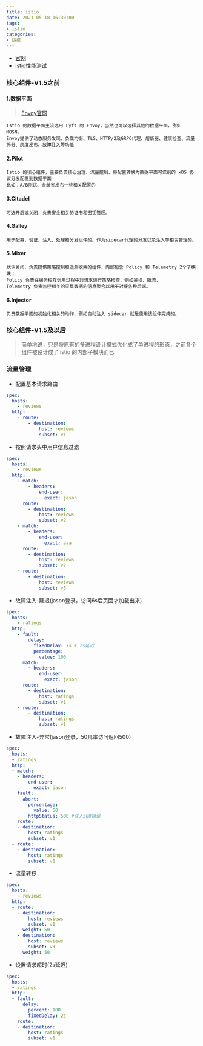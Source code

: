 ```yaml
---
title: istio
date: 2021-05-18 16:30:00
tags:
- istio 
categories:
- 运维
---
```


- [官网](https://istio.io/latest/zh/docs/examples/bookinfo/)
- [istio性能测试](https://www.jianshu.com/p/1f3f62ce3ea9)

### 核心组件-V1.5之前
#### 1.数据平面
> [Envoy官网](https://www.envoyproxy.io/)
```textmate
Istio 的数据平面主流选用 Lyft 的 Envoy，当然也可以选择其他的数据平面，例如 MOSN。
Envoy提供了动态服务发现、负载均衡、TLS、HTTP/2及GRPC代理、熔断器、健康检查、流量拆分、灰度发布、故障注入等功能
```

#### 2.Pilot
```textmate
Istio 的核心组件，主要负责核心治理、流量控制、将配置转换为数据平面可识别的 xDS 协议分发配置到数据平面
比如：A/B测试、金丝雀发布一些相关配置的
```

#### 3.Citadel
```textmate
可选开启或关闭，负责安全相关的证书和密钥管理。
```

#### 4.Galley
```textmate
用于配置、验证、注入、处理和分发组件的。作为sidecar代理的分发以及注入等相关管理的。
```

#### 5.Mixer
```textmate
默认关闭，负责提供策略控制和遥测收集的组件，内部包含 Policy 和 Telemetry 2个子模块；
Policy 负责在服务相互调用过程中对请求进行策略检查，例如鉴权、限流，
Telemetry 负责监控相关的采集数据的信息聚合以用于对接各种后端。
```

#### 6.Injector
```textmate
负责数据平面的初始化相关的动作，例如自动注入 sidecar 就是使用该组件完成的。
```

### 核心组件-V1.5及以后
> 简单地说，只是将原有的多进程设计模式优化成了单进程的形态，之前各个组件被设计成了 istio 的内部子模块而已


### 流量管理
- 配置基本请求路由
```yaml
spec:
  hosts:
    - reviews
  http:
    - route:
        - destination:
            host: reviews
            subset: v1
```

- 按照请求头中用户信息过滤
```yaml
spec:
  hosts:
    - reviews
  http:
    - match:
        - headers:
            end-user:
              exact: jason
      route:
        - destination:
            host: reviews
            subset: v2
    - match:
        - headers:
            end-user:
              exact: aaa
      route:
        - destination:
            host: reviews
            subset: v2
    - route:
        - destination:
            host: reviews
            subset: v3
```

- 故障注入-延迟(jason登录，访问6s后页面才加载出来)
```yaml
spec:
  hosts:
    - ratings
  http:
    - fault:
        delay:
          fixedDelay: 7s # 7s延迟
          percentage:
            value: 100
      match:
        - headers:
            end-user:
              exact: jason
      route:
        - destination:
            host: ratings
            subset: v1
    - route:
        - destination:
            host: ratings
            subset: v1
```

- 故障注入-异常(jason登录，50几率访问返回500)
```yaml
spec:
  hosts:
  - ratings
  http:
  - match:
    - headers:
        end-user:
          exact: jason
    fault:
      abort:
        percentage:
          value: 50
        httpStatus: 500 #注入500错误
    route:
    - destination:
        host: ratings
        subset: v1
  - route:
    - destination:
        host: ratings
        subset: v1
```

- 流量转移
```yaml
spec:
  hosts:
    - reviews
  http:
  - route:
    - destination:
        host: reviews
        subset: v1
      weight: 50
    - destination:
        host: reviews
        subset: v3
      weight: 50
```

- 设置请求超时(2s延迟)
```yaml
spec:
  hosts:
  - ratings
  http:
  - fault:
      delay:
        percent: 100
        fixedDelay: 2s
    route:
    - destination:
        host: ratings
        subset: v1
```
